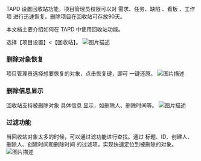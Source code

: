TAPD 设置回收站功能，项目管理员权限可以对 需求、任务、缺陷 、看板 、工作项 进行迅速恢复。删除项目在回收站可存放90天。

本文档主要介绍如何在 TAPD 中使用回收站功能。

选择【项目设置】<【回收站】。
![图片描述](https://main.qcloudimg.com/raw/0e7de8f50dd32f081ffea5c5974b9c73.png)

### **删除对象恢复**

项目管理员选择想要恢复的对象，点击恢复键，即可 一键还原。
![图片描述](https://main.qcloudimg.com/raw/45e144ada89e6297620e439433fc44b8.png)

### 删除信息显示

回收站支持被删除对象 具体信息 显示，如删除人、删除时间等。
![图片描述](https://main.qcloudimg.com/raw/ee1bf6dc0fbe0e7cebc9928c01a04d72.png)

### 过滤功能

当回收站对象太多的时候，可以通过滤功能进行查找。通过 标题、ID、创建人、删除人、创建时间和删除时间 的过滤项，实现快速定位到被删除的对象。
![图片描述](https://main.qcloudimg.com/raw/26ff744ca125b17f211b08c0de519601.png)
